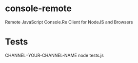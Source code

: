 console-remote
==============

Remote JavaScript Console.Re Client for NodeJS and Browsers

Tests
==============
CHANNEL=YOUR-CHANNEL-NAME node tests.js 
